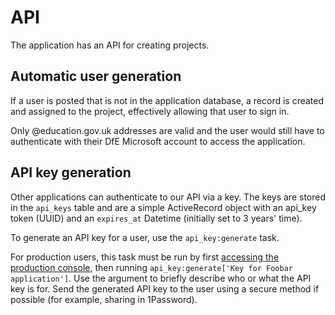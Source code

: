 # API

The application has an API for creating projects.

## Automatic user generation

If a user is posted that is not in the application database, a record is created
and assigned to the project, effectively allowing that user to sign in.

Only @education.gov.uk addresses are valid and the user would still have to
authenticate with their DfE Microsoft account to access the application.

## API key generation

Other applications can authenticate to our API via a key. The keys are stored in
the `api_keys` table and are a simple ActiveRecord object with an api_key token
(UUID) and an `expires_at` Datetime (initially set to 3 years' time).

To generate an API key for a user, use the `api_key:generate` task.

For production users, this task must be run by first
[accessing the production console](console-and-logs.md), then running
`api_key:generate['Key for Foobar application']`. Use the argument to briefly
describe who or what the API key is for. Send the generated API key to the user
using a secure method if possible (for example, sharing in 1Password).
